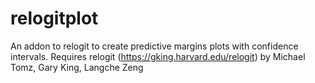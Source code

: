 # relogitplot
An addon to relogit to create predictive margins plots with confidence intervals. Requires relogit (https://gking.harvard.edu/relogit) by Michael Tomz, Gary King, Langche Zeng
